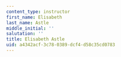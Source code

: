 ```yaml
---
content_type: instructor
first_name: Elisabeth
last_name: Astle
middle_initial: ''
salutation: ''
title: Elisabeth Astle
uid: a4342acf-3c78-0389-dcf4-d58c35cd0783
---
```

